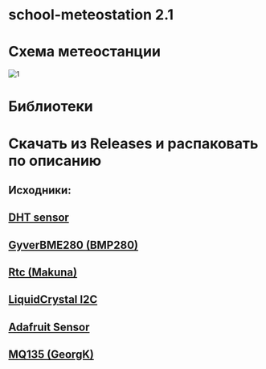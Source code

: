# school-meteostation 2.1

# Схема метеостанции
![1](https://sun9-27.userapi.com/impg/v0J1T3LP2Rc-E3q1Bjb6y1xiEfwxs1Fhq3Td5g/rRwR5QkErLM.jpg?size=1280x787&quality=96&sign=699090439b6d4988d2d22f31fd9a2b62&type=album)

# Библиотеки
# Скачать из Releases и распаковать по описанию

## Исходники:

## [DHT sensor](https://github.com/adafruit/DHT-sensor-library)

## [GyverBME280 (BMP280)](https://github.com/GyverLibs/GyverBME280)

## [Rtc (Makuna)](https://github.com/Makuna/Rtc)

## [LiquidCrystal I2C](https://github.com/johnrickman/LiquidCrystal_I2C)

## [Adafruit Sensor](https://github.com/adafruit/Adafruit_Sensor)

## [MQ135 (GeorgK)](https://github.com/GeorgK/MQ135)
